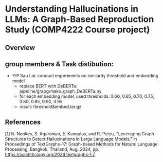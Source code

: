 # Understanding Hallucinations in LLMs: A Graph-Based Reproduction Study (COMP4222 Course project)



## Overview


## group members & Task distibution:
+ YIP Sau Lai: conduct enperiments on similarity threshold and embedding model
    + replace BERT with DeBERTa: pipeline/grapg/make_graph_DeBERTa.py
    + for each embedding model, used thresholds: 0.60, 0.65, 0.70, 0.75, 0.80, 0.85, 0.90, 0.95
    + result: threshold&embed.tar.gz

## References

[1] N. Nonkes, S. Agaronian, E. Kanoulas, and R. Petcu, "Leveraging Graph Structures to Detect Hallucinations in Large Language Models," in Proceedings of TextGraphs-17: Graph-based Methods for Natural Language Processing, Bangkok, Thailand, Aug. 2024, pp. https://aclanthology.org/2024.textgraphs-1.7


